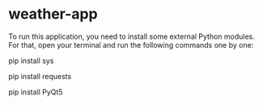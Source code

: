 # weather-app

To run this application, you need to install some external Python modules. For that, open your terminal and run the following commands one by one:

  pip install sys
  
  pip install requests
  
  pip install PyQt5
